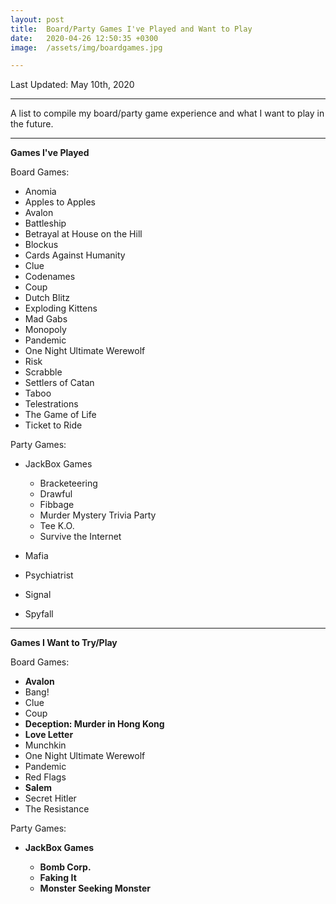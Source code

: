 ```yaml
---
layout: post
title:  Board/Party Games I've Played and Want to Play
date:   2020-04-26 12:50:35 +0300
image:  /assets/img/boardgames.jpg

---
```

Last Updated: May 10th, 2020

---
A list to compile my board/party game experience and what I want to play in the future.

---
<html>
 	 <body>
      <p style="text-align:left;">
       <b>Games I've Played</b>
      </p>
   </body>
</html>

Board Games:
* Anomia
* Apples to Apples
* Avalon
* Battleship
* Betrayal at House on the Hill
* Blockus
* Cards Against Humanity
* Clue
* Codenames
* Coup
* Dutch Blitz
* Exploding Kittens
* Mad Gabs
* Monopoly
* Pandemic
* One Night Ultimate Werewolf
* Risk
* Scrabble
* Settlers of Catan
* Taboo
* Telestrations
* The Game of Life
* Ticket to Ride

Party Games:
* JackBox Games

  * Bracketeering
  * Drawful
  * Fibbage
  * Murder Mystery Trivia Party
  * Tee K.O.
  * Survive the Internet
* Mafia
* Psychiatrist
* Signal
* Spyfall

---
<html>
 	 <body>
      <p style="text-align:left;">
       <b>Games I Want to Try/Play</b>
      </p>
   </body>
</html>

Board Games:
* **Avalon**
* Bang!
* Clue
* Coup
* **Deception: Murder in Hong Kong**
* **Love Letter**
* Munchkin
* One Night Ultimate Werewolf
* Pandemic
* Red Flags
* **Salem**
* Secret Hitler
* The Resistance

Party Games:
* **JackBox Games**
 
  * **Bomb Corp.**
  * **Faking It**
  * **Monster Seeking Monster**
